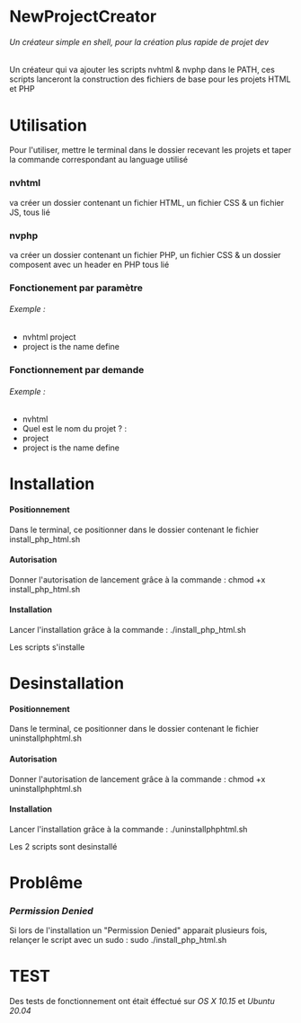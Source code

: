 # NewProjectCreator
###### Un créateur simple en shell, pour la création plus rapide de projet dev

Un créateur qui va ajouter les scripts nvhtml & nvphp dans le PATH, ces scripts lanceront la construction des fichiers de base pour les projets HTML et PHP

# Utilisation

Pour l'utiliser, mettre le terminal dans le dossier recevant les projets et taper la commande correspondant au language utilisé
### nvhtml  
va créer un dossier contenant un fichier HTML, un fichier CSS & un fichier JS, tous lié
### nvphp  
va créer un dossier contenant un fichier PHP, un fichier CSS & un dossier composent avec un header en PHP tous lié

### Fonctionement par paramètre   
###### *Exemple* :  
* nvhtml project
* project  is the name define    
### Fonctionnement par demande
###### *Exemple* :  
* nvhtml
* Quel est le nom du projet ? :
* project
* project is the name define  

# Installation

#### Positionnement

Dans le terminal, ce positionner dans le dossier contenant le fichier install_php_html.sh
#### Autorisation

Donner l'autorisation de lancement grâce à la commande : chmod +x install_php_html.sh
#### Installation

Lancer l'installation grâce à la commande : ./install_php_html.sh

Les scripts s'installe

# Desinstallation 
#### Positionnement

Dans le terminal, ce positionner dans le dossier contenant le fichier uninstallphphtml.sh
#### Autorisation

Donner l'autorisation de lancement grâce à la commande : chmod +x uninstallphphtml.sh
#### Installation

Lancer l'installation grâce à la commande : ./uninstallphphtml.sh

Les 2 scripts sont desinstallé

# Problême

### *Permission Denied*
Si lors de l'installation un "Permission Denied" apparait plusieurs fois, relançer le script avec un sudo : sudo ./install_php_html.sh

# TEST

Des tests de fonctionnement ont était éffectué sur *OS X 10.15* et *Ubuntu 20.04*
